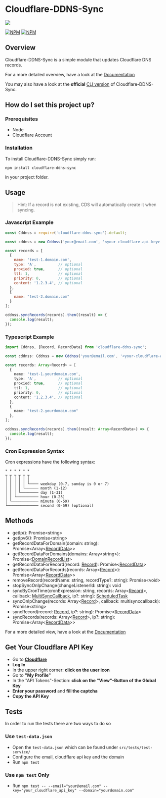 # Cloudflare-DDNS-Sync

![](https://github.com/SteffenKn/Cloudflare-ddns-sync/workflows/Test-Workflow/badge.svg)

[![NPM](https://nodei.co/npm/cloudflare-ddns-sync.png)](https://www.npmjs.com/package/cloudflare-ddns-sync)
[![NPM](https://nodei.co/npm/cloudflare-ddns-sync-cli.png)](https://www.npmjs.com/package/cloudflare-ddns-sync-cli)


## Overview

Cloudflare-DDNS-Sync is a simple module that updates Cloudflare DNS records.

For a more detailed overview, have a look at the [Documentation](https://cddnss.knaup.dev/)

You may also have a look at the **official** [CLI version](https://www.npmjs.com/package/cloudflare-ddns-sync-cli) of Cloudflare-DDNS-Sync.

## How do I set this project up?

### Prerequisites

- Node
- Cloudflare Account

### Installation

To install Cloudflare-DDNS-Sync simply run:

```
npm install cloudflare-ddns-sync
```

in your project folder.

## Usage

> Hint: If a record is not existing, CDS will automatically create it when
syncing.

### Javascript Example

```javascript
const Cddnss = require('cloudflare-ddns-sync').default;

const cddnss = new Cddnss('your@email.com', '<your-cloudflare-api-key>');

const records = [
  {
    name: 'test-1.domain.com',
    type: 'A',          // optional
    proxied: true,      // optional
    ttl: 1,             // optional
    priority: 0,        // optional
    content: '1.2.3.4', // optional
  },
  {
    name: "test-2.domain.com"
  }
];

cddnss.syncRecords(records).then((result) => {
  console.log(result);
});
```

### Typescript Example

```typescript
import Cddnss, {Record, RecordData} from 'cloudflare-ddns-sync';

const cddnss: Cddnss = new Cddnss('your@email.com', '<your-cloudflare-api-key>');

const records: Array<Record> = [
  {
    name: 'test-1.yourdomain.com',
    type: 'A',          // optional
    proxied: true,      // optional
    ttl: 1,             // optional
    priority: 0,        // optional
    content: '1.2.3.4', // optional
  },
  {
    name: "test-2.yourdomain.com"
  },
];

cddnss.syncRecords(records).then((result: Array<RecordData>) => {
  console.log(result);
});
```

### Cron Expression Syntax

Cron expressions have the following syntax:

```
* * * * * *
┬ ┬ ┬ ┬ ┬ ┬
│ │ │ │ │ │
│ │ │ │ │ └──── weekday (0-7, sunday is 0 or 7)
│ │ │ │ └────── month (1-12)
│ │ │ └──────── day (1-31)
│ │ └────────── hour (0-23)
│ └──────────── minute (0-59)
└────────────── second (0-59) [optional]
```

## Methods

- getIp(): Promise\<string\>
- getIpv6(): Promise\<string\>
- getRecordDataForDomain(domain: string): Promise\<Array\<[RecordData](https://cddnss.knaup.dev/types/recorddata)\>\>
- getRecordDataForDomains(domains: Array\<string\>): Promise\<[DomainRecordList](https://cddnss.knaup.dev/types/domainrecordlist)\>
- getRecordDataForRecord(record: [Record](https://cddnss.knaup.dev/types/record)): Promise\<[RecordData](https://cddnss.knaup.dev/types/recorddata)\>
- getRecordDataForRecords(records: Array\<[Record](https://cddnss.knaup.dev/types/record)\>): Promise\<Array\<[RecordData](https://cddnss.knaup.dev/types/recorddata)\>\>
- removeRecord(recordName: string, recordType?: string): Promise\<void\>
- stopSyncOnIpChange(changeListenerId: string): void
- syncByCronTime(cronExpression: string, records: Array\<[Record](https://cddnss.knaup.dev/types/recorddata)\>, callback: [MultiSyncCallback](https://cddnss.knaup.dev/types/multisynccallback), ip?: string): [ScheduledTask](https://www.npmjs.com/package/node-cron#scheduledtask-methods)
- syncOnIpChange(records: Array\<[Record](https://cddnss.knaup.dev/types/record)\>, callback: multisynccallback): Promise\<string\>
- syncRecord(record: [Record](https://cddnss.knaup.dev/types/record), ip?: string): Promise\<[RecordData](https://cddnss.knaup.dev/types/recorddata)\>
- syncRecords(records: Array\<[Record](https://cddnss.knaup.dev/types/record)\>, ip?: string): Promise\<Array\<[RecordData](https://cddnss.knaup.dev/types/recorddata)\>\>

For a more detailed view, have a look at the [Documentation](https://cddnss.knaup.dev/)

## Get Your Cloudflare API Key

- Go to **[Cloudflare](https://www.cloudflare.com)**
- **Log In**
- In the upper right corner: **click on the user icon**
- Go to **"My Profile"**
- In the "API Tokens"-Section: **click on the "View"-Button of the Global Key**
- **Enter your password** and **fill the captcha**
- **Copy the API Key**

## Tests

In order to run the tests there are two ways to do so

### Use `test-data.json`

- Open the `test-data.json` which can be found under `src/tests/test-service/`
- Configure the email, cloudflare api key and the domain
- Run `npm test`

### Use `npm test` Only

- Run `npm test -- --email="your@email.com" --key="your_cloudflare_api_key" --domain="yourdomain.com"`
